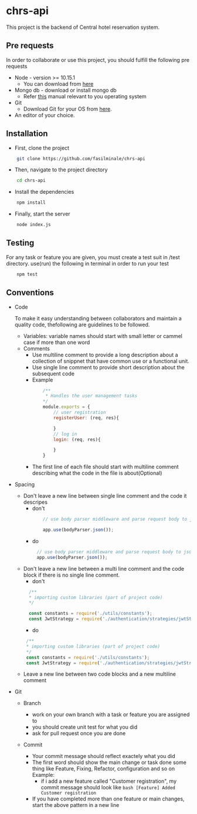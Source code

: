 # chrs-api

This project is the backend of Central hotel reservation system.

## Pre requests
In order to collaborate or use this project, you should fulfill the following pre requests
* Node - version >= 10.15.1
    * You can download from [here](https://nodejs.org/en/)
* Mongo db - download or install mongo db 
    * Refer [this](https://docs.mongodb.com/manual/administration/install-community/) manual relevant to you operating system
* Git
   * Download Git for your OS from [here](https://git-scm.com/downloads).
* An editor of your choice.

## Installation
* First, clone the project 
```bash
    git clone https://github.com/fasilminale/chrs-api
```
* Then, navigate to the project directory
```bash
    cd chrs-api
```
* Install the dependencies
```bash
    npm install
```
* Finally, start the server
```bash
    node index.js
```

## Testing
For any task or feature you are given, you must create a test suit in /test directory.
use(run) the following in terminal in order to run your test
```bash 
    npm test 
```
## Conventions

* Code

    To make it easy understanding between collaborators and maintain a quality code, thefollowing
    are guidelines to be followed.
    * Variables: variable names should start with small letter or cammel case if more than one word
    * Comments
        - Use multiline comment to provide a long description about a collection of snippnet that have common use or a functional unit.
        - Use single line comment to provide short description about the subsequent code
        - Example
            ```javascript
                /**
                 * Handles the user management tasks
                */
                module.exports = {
                    // user registration
                    registerUser: (req, res){

                    }
                    // log in
                    login: (req, res){

                    }
                }
            ```
        - The first line of each file should start with multiline comment describing what the code in the file is about(Optional)
        
* Spacing
    - Don't leave a new line between single line comment and the code it descripes
      * don't
        ```javascript
            // use body parser middleware and parse request body to json

            app.use(bodyParser.json());
        ```
      * do
       ```javascript
            // use body parser middleware and parse request body to json
            app.use(bodyParser.json());
        ```
    - Don't leave a new line between a multi line comment and the code block if there is no 
      single line comment.
      * don't
      ```javascript
        /**
        * importing custom libraries (part of project code)
        */

        const constants = require('./utils/constants');
        const JwtStrategy = require('./authentication/strategies/jwtStrategy');
      ```
      * do
       ```javascript
        /**
        * importing custom libraries (part of project code)
        */
        const constants = require('./utils/constants');
        const JwtStrategy = require('./authentication/strategies/jwtStrategy');
      ```
    - Leave a new line between two code blocks and a new multiline comment

* Git
    * Branch 
        - work on your own branch with a task or feature you are assigned to
        - you should create unit test for what you did
        - ask for pull request once you are done
    
    * Commit 
        - Your commit message should reflect exactely what you did
        - The first word should show the main change or task done some thing like Feature,         Fixing, Refactor, configuration and so on
          Example: 
          - if i add a new feature called "Customer registration", my commit message should look like
                 ```bash
                    [Feature] Added Customer registration
                 ```
        - If you have completed more than one feature or main changes, start the above
               pattern in a new line
